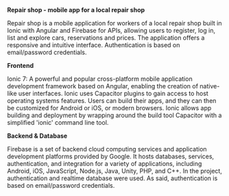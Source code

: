 **Repair shop - mobile app for a local repair shop**

Repair shop is a mobile application for workers of a local repair shop built in Ionic with Angular and Firebase for APIs, allowing users to register, log in, list and explore cars, reservations and prices. The application offers a responsive and intuitive interface. Authentication is based on email/password credentials.


**Frontend**

Ionic 7: A powerful and popular cross-platform mobile application development framework based on Angular, enabling the creation of native-like user interfaces. Ionic uses Capacitor plugins to gain access to host operating systems features. Users can build their apps, and they can then be customized for Android or iOS, or modern browsers. Ionic allows app building and deployment by wrapping around the build tool Capacitor with a simplified 'ionic' command line tool.


**Backend & Database**

Firebase is a set of backend cloud computing services and application development platforms provided by Google. It hosts databases, services, authentication, and integration for a variety of applications, including Android, iOS, JavaScript, Node.js, Java, Unity, PHP, and C++. In the project, authentication and realtime database were used. As said, authentication is based on email/password credentials.
